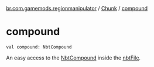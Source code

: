 [br.com.gamemods.regionmanipulator](../index.md) / [Chunk](index.md) / [compound](./compound.md)

# compound

`val compound: NbtCompound`

An easy access to the [NbtCompound](#) inside the [nbtFile](nbt-file.md).

